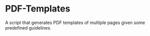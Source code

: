 # PDF-Templates
A script that generates PDF templates of multiple pages given some predefined guidelines.
